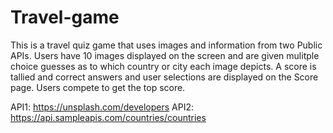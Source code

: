 # Travel-game

This is a travel quiz game that uses images and information from two Public APIs. Users have 10 images displayed on the screen and are given mulitple choice guesses as to which country or city each image depicts. A score is tallied and correct answers and user selections are displayed on the Score page. Users compete to get the top score.

API1: https://unsplash.com/developers
API2: https://api.sampleapis.com/countries/countries



